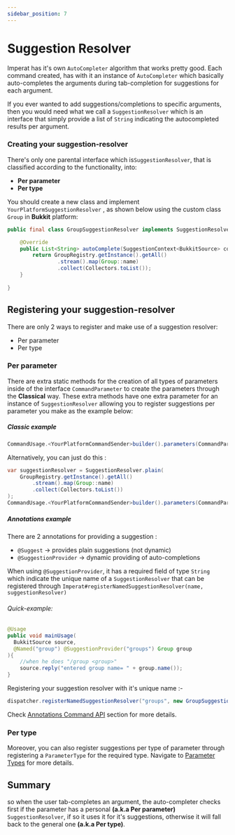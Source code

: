 ```yaml
---
sidebar_position: 7
---
```

# Suggestion Resolver

Imperat has it's own `AutoCompleter` algorithm that works pretty good.
Each command created, has with it an instance of `AutoCompleter` which basically auto-completes
the arguments during tab-completion for suggestions for each argument.

If you ever wanted to add suggestions/completions to specific arguments, then you would need
what we call a `SuggestionResolver` which is an interface that simply provide a list of `String` indicating the autocompleted results per argument.

### Creating your suggestion-resolver
There's only one parental interface which is`SuggestionResolver`, that is classified according to the functionality, into:
- **Per parameter**
- **Per type**

You should create a new class and implement `YourPlatformSuggestionResolver` , as shown below using the custom class `Group` in **Bukkit** platform:

```java
public final class GroupSuggestionResolver implements SuggestionResolver<BukkitSource, Group> {

    @Override
    public List<String> autoComplete(SuggestionContext<BukkitSource> context, CommandParameter parameter) {
        return GroupRegistry.getInstance().getAll()
                .stream().map(Group::name)
                .collect(Collectors.toList());
    }
    
}
```


## Registering your suggestion-resolver
There are only 2 ways to register and make use of a suggestion resolver:
- Per parameter
- Per type
### Per parameter
There are extra static methods for the creation of all types of parameters inside of the interface `CommandParameter` to create the parameters through the **Classical** way.
These extra methods have one extra parameter for an instance of `SuggestionResolver`
allowing you to register suggestions per parameter you make as the example below:
##### Classic example
```java
CommandUsage.<YourPlatformCommandSender>builder().parameters(CommandParameter.required("group", Group.class, new GroupSuggestionResolver()))
```

Alternatively, you can just do this :
```java
var suggestionResolver = SuggestionResolver.plain(
    GroupRegistry.getInstance().getAll()
        .stream().map(Group::name)
        .collect(Collectors.toList())
);
CommandUsage.<YourPlatformCommandSender>builder().parameters(CommandParameter.required("group", Group.class, suggestionResolver));
```

##### Annotations example
There are 2 annotations for providing a suggestion :
- `@Suggest` -> provides plain suggestions (not dynamic)
- `@SuggestionProvider` -> dynamic providing of auto-completions

When using `@SuggestionProvider`, it has a required field of type `String` which 
indicate the unique name of a `SuggestionResolver` that can be registered through 
`Imperat#registerNamedSuggestionResolver(name, suggestionResolver)`
###### Quick-example:

```java
@Usage  
public void mainUsage(
  BukkitSource source,
  @Named("group") @SuggestionProvider("groups") Group group
){  
	//when he does "/group <group>"  
	source.reply("entered group name= " + group.name());  
}
```

Registering your suggestion resolver with it's unique name :-

```java
dispatcher.registerNamedSuggestionResolver("groups", new GroupSuggestionResolver());
```
Check [Annotations Command API](command-api/Annotations%20Command%20API.md) section for more details.

### Per type
Moreover, you can also register suggestions per type of parameter 
through registering a `ParameterType` for the required type.
Navigate to [Parameter Types](Parameter-Type.md) for more details.

## Summary
so when the user tab-completes an argument, the auto-completer checks first if the parameter has a personal **(a.k.a Per parameter)** `SuggestionResolver`, if so it uses it for it's suggestions, otherwise it will fall back to the general one **(a.k.a Per type)**.
